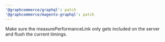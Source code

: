 ```yaml
---
'@graphcommerce/graphql': patch
'@graphcommerce/magento-graphql': patch
---
```


Make sure the measurePerformanceLink only gets included on the server and flush the current timings.
